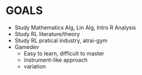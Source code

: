 # GOALS
* Study Mathematics Alg, Lin Alg, Intro R Analysis
* Study RL literature/theory
* Study RL pratical industry, atrai-gym
* Gamedev
  * Easy to learn, difficult to master
  * instrument-like approach
  * variation
